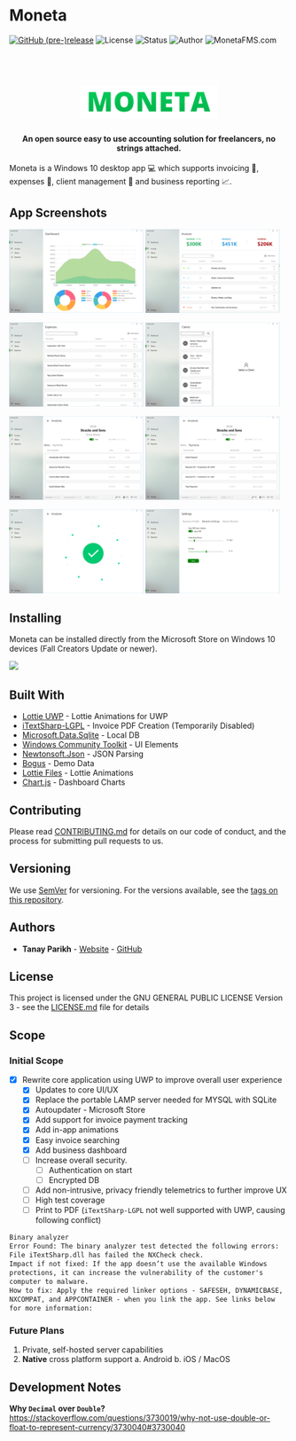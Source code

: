 # Moneta
[![GitHub (pre-)release](https://img.shields.io/github/release/TanayParikh/Moneta/all.svg)](https://github.com/TanayParikh/Moneta/releases)
![License](https://img.shields.io/github/license/TanayParikh/Moneta.svg)
![Status](https://img.shields.io/badge/status-beta-orange.svg)
![Author](https://img.shields.io/badge/author-Tanay%20Parikh-brightgreen.svg)
![MonetaFMS.com](https://img.shields.io/website-up-down-green-red/http/shields.io.svg?label=MonetaFMS.com)


<h1 align="center">
  <br>
  <img src="./Logo.png" alt="Moneta" width="250">
</h1>

<h4 align="center">An open source easy to use accounting solution for freelancers, no strings attached.</h4>

Moneta is a Windows 10 desktop app :computer: which supports invoicing :page_facing_up:, expenses :money_with_wings:, client management :office: and business reporting :chart_with_upwards_trend:.


## App Screenshots
<img src="./Screenshots/Dashboard.PNG" width="48%"/> <img src="./Screenshots/Invoices.PNG" width="48%"/> 

<img src="./Screenshots/Expenses.PNG" width="48%"/> <img src="./Screenshots/Clients.PNG" width="48%"/> 

<img src="./Screenshots/Invoice Items.PNG" width="48%"/> <img src="./Screenshots/Invoice Payments.PNG" width="48%"/> 

<img src="./Screenshots/Save Animation.PNG" width="48%"/> <img src="./Screenshots/Settings.PNG" width="48%"/> 


## Installing
Moneta can be installed directly from the Microsoft Store on Windows 10 devices (Fall Creators Update or newer). 

<a href="https://www.microsoft.com/store/apps/9MWF8N6RL6TQ"><img src="https://assets.windowsphone.com/85864462-9c82-451e-9355-a3d5f874397a/English_get-it-from-MS_InvariantCulture_Default.png" width="200px" /></a>


## Built With
* [Lottie UWP](https://github.com/azchohfi/LottieUWP) - Lottie Animations for UWP
* [iTextSharp-LGPL](https://github.com/schourode/iTextSharp-LGPL) - Invoice PDF Creation (Temporarily Disabled)
* [Microsoft.Data.Sqlite](https://www.asp.net) - Local DB
* [Windows Community Toolkit](https://github.com/Microsoft/WindowsCommunityToolkit) - UI Elements
* [Newtonsoft.Json](https://www.newtonsoft.com/json) - JSON Parsing
* [Bogus](https://github.com/bchavez/Bogus) - Demo Data
* [Lottie Files](https://www.lottiefiles.com) - Lottie Animations
* [Chart.js](https://www.chartjs.org) - Dashboard Charts


## Contributing

Please read [CONTRIBUTING.md](./CONTRIBUTING.md) for details on our code of conduct, and the process for submitting pull requests to us.


## Versioning

We use [SemVer](http://semver.org/) for versioning. For the versions available, see the [tags on this repository](https://github.com/TanayParikh/Moneta/tags). 


## Authors

* **Tanay Parikh** - [Website](https://tanayparikh.com) - [GitHub](https://github.com/TanayParikh)


## License

This project is licensed under the GNU GENERAL PUBLIC LICENSE Version 3 - see the [LICENSE.md](LICENSE.md) file for details


## Scope
### Initial Scope
- [x] Rewrite core application using UWP to improve overall user experience
	- [x] Updates to core UI/UX
	- [x] Replace the portable LAMP server needed for MYSQL with SQLite
	- [x] Autoupdater - Microsoft Store
	- [x] Add support for invoice payment tracking
	- [x] Add in-app animations
	- [x] Easy invoice searching
	- [x] Add business dashboard
	- [ ] Increase overall security. 
		- [ ] Authentication on start
		- [ ] Encrypted DB
	- [ ] Add non-intrusive, privacy friendly telemetrics to further improve UX	
	- [ ] High test coverage
	- [ ] Print to PDF (`iTextSharp-LGPL` not well supported with UWP, causing following conflict)
	
```
Binary analyzer
Error Found: The binary analyzer test detected the following errors:
File iTextSharp.dll has failed the NXCheck check.
Impact if not fixed: If the app doesn’t use the available Windows protections, it can increase the vulnerability of the customer's computer to malware.
How to fix: Apply the required linker options - SAFESEH, DYNAMICBASE, NXCOMPAT, and APPCONTAINER - when you link the app. See links below for more information:
```

### Future Plans
1. Private, self-hosted server capabilities
2. **Native** cross platform support
	a. Android
	b. iOS / MacOS

## Development Notes
**Why `Decimal` over `Double`?**
https://stackoverflow.com/questions/3730019/why-not-use-double-or-float-to-represent-currency/3730040#3730040
